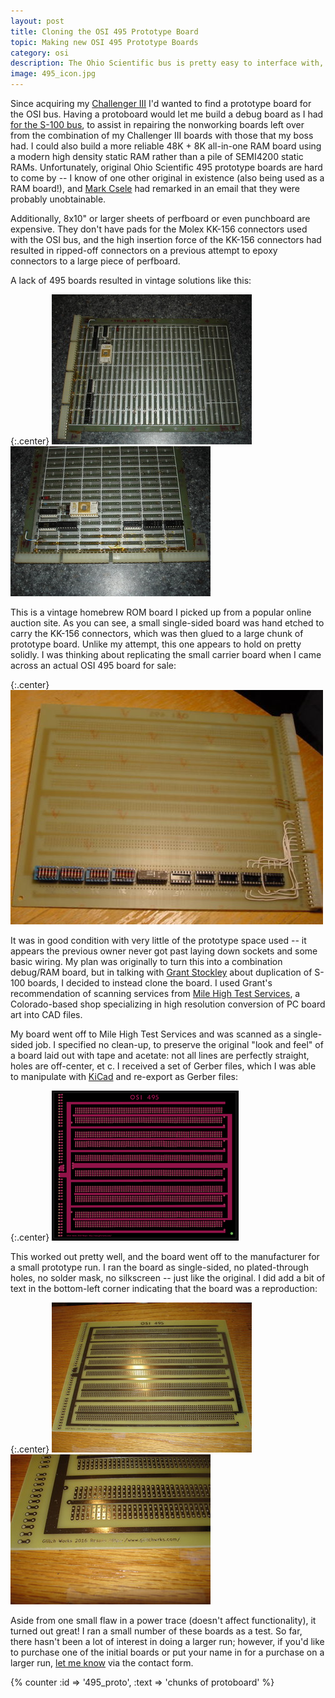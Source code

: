 ```yaml
---
layout: post
title: Cloning the OSI 495 Prototype Board
topic: Making new OSI 495 Prototype Boards
category: osi
description: The Ohio Scientific bus is pretty easy to interface with, except prototype boards are hard to find! Chunks of perfboard large enough are expensive, the insertion/extraction force of the Molex KK-156 connectors required soldered connections, and Ohio Scientific's 495 protoboard is unobtainium. When I finally found an OSI 495 board, I decided to clone it.
image: 495_icon.jpg
---
```


Since acquiring my [Challenger III](/2016/04/20/challenger-3-cleanup) I'd wanted to find a prototype board for the OSI bus. Having a protoboard would let me build a debug board as I had [for the S-100 bus](/2011/09/01/debug-board), to assist in repairing the nonworking boards left over from the combination of my Challenger III boards with those that my boss had. I could also build a more reliable 48K + 8K all-in-one RAM board using a modern high density static RAM rather than a pile of SEMI4200 static RAMs. Unfortunately, original Ohio Scientific 495 prototype boards are hard to come by -- I know of one other original in existence (also being used as a RAM board!), and [Mark Csele](http://www.technology.niagarac.on.ca/people/mcsele/OhioScientific.html) had remarked in an email that they were probably unobtainable.

Additionally, 8x10" or larger sheets of perfboard or even punchboard are expensive. They don't have pads for the Molex KK-156 connectors used with the OSI bus, and the high insertion force of the KK-156 connectors had resulted in ripped-off connectors on a previous attempt to epoxy connectors to a large piece of perfboard.

A lack of 495 boards resulted in vintage solutions like this:

{:.center}
[![Homebrew prototype board](/images/osi/495_proto/scaled/homebrew_proto.jpg)](/images/osi/495_proto/homebrew_proto.jpg) [![Connector closeup](/images/osi/495_proto/scaled/homebrew_connectors.jpg)](/images/osi/495_proto/homebrew_connectors.jpg)

This is a vintage homebrew ROM board I picked up from a popular online auction site. As you can see, a small single-sided board was hand etched to carry the KK-156 connectors, which was then glued to a large chunk of prototype board. Unlike my attempt, this one appears to hold on pretty solidly. I was thinking about replicating the small carrier board when I came across an actual OSI 495 board for sale:

{:.center}
![Homebrew prototype board](/images/osi/495_proto/original.jpg)

It was in good condition with very little of the prototype space used -- it appears the previous owner never got past laying down sockets and some basic wiring. My plan was originally to turn this into a combination debug/RAM board, but in talking with [Grant Stockley](http://www.altairkit.com/) about duplication of S-100 boards, I decided to instead clone the board. I used Grant's recommendation of scanning services from [Mile High Test Services](http://www.mhtest.com/), a Colorado-based shop specializing in high resolution conversion of PC board art into CAD files.

My board went off to Mile High Test Services and was scanned as a single-sided job. I specified no clean-up, to preserve the original "look and feel" of a board laid out with tape and acetate: not all lines are perfectly straight, holes are off-center, et c. I received a set of Gerber files, which I was able to manipulate with [KiCad](http://kicad-pcb.org/) and re-export as Gerber files:

{:.center}
[![495 gerbv export](/images/osi/495_proto/scaled/495_gerbers.png)](/images/osi/495_proto/495_gerbers.png)

This worked out pretty well, and the board went off to the manufacturer for a small prototype run. I ran the board as single-sided, no plated-through holes, no solder mask, no silkscreen -- just like the original. I did add a bit of text in the bottom-left corner indicating that the board was a reproduction:

{:.center}
[![Reproduction 495 board](/images/osi/495_proto/scaled/back.jpg)](/images/osi/495_proto/back.jpg) [![Reproduction label](/images/osi/495_proto/scaled/label.jpg)](/images/osi/495_proto/label.jpg)

Aside from one small flaw in a power trace (doesn't affect functionality), it turned out great! I ran a small number of these boards as a test. So far, there hasn't been a lot of interest in doing a larger run; however, if you'd like to purchase one of the initial boards or put your name in for a purchase on a larger run, [let me know](https://services.theglitchworks.net/ng/messages/new) via the contact form.

{% counter :id => '495_proto', :text => 'chunks of protoboard' %}
